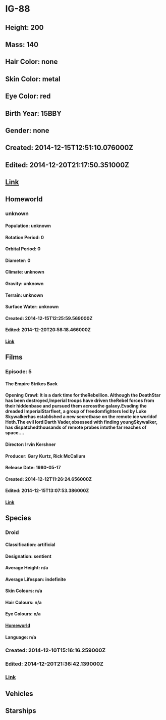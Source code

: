 # IG-88
## Height: 200
## Mass: 140
## Hair Color: none
## Skin Color: metal
## Eye Color: red
## Birth Year: 15BBY
## Gender: none
## Created: 2014-12-15T12:51:10.076000Z
## Edited: 2014-12-20T21:17:50.351000Z
## [Link](https://swapi.dev/api/people/23/)
## Homeworld
### unknown
#### Population: unknown
#### Rotation Period: 0
#### Orbital Period: 0
#### Diameter: 0
#### Climate: unknown
#### Gravity: unknown
#### Terrain: unknown
#### Surface Water: unknown
#### Created: 2014-12-15T12:25:59.569000Z
#### Edited: 2014-12-20T20:58:18.466000Z
#### [Link](https://swapi.dev/api/planets/28/)
## Films
### Episode: 5
#### The Empire Strikes Back
#### Opening Crawl: It is a dark time for theRebellion. Although the DeathStar has been destroyed,Imperial troops have driven theRebel forces from their hiddenbase and pursued them acrossthe galaxy.Evading the dreaded ImperialStarfleet, a group of freedomfighters led by Luke Skywalkerhas established a new secretbase on the remote ice worldof Hoth.The evil lord Darth Vader,obsessed with finding youngSkywalker, has dispatchedthousands of remote probes intothe far reaches of space....
#### Director: Irvin Kershner
#### Producer: Gary Kurtz, Rick McCallum
#### Release Date: 1980-05-17
#### Created: 2014-12-12T11:26:24.656000Z
#### Edited: 2014-12-15T13:07:53.386000Z
#### [Link](https://swapi.dev/api/films/2/)
## Species
### Droid
#### Classification: artificial
#### Designation: sentient
#### Average Height: n/a
#### Average Lifespan: indefinite
#### Skin Colours: n/a
#### Hair Colours: n/a
#### Eye Colours: n/a
#### [Homeworld](None)
#### Language: n/a
### Created: 2014-12-10T15:16:16.259000Z
### Edited: 2014-12-20T21:36:42.139000Z
### [Link](https://swapi.dev/api/species/2/)
## Vehicles
## Starships
